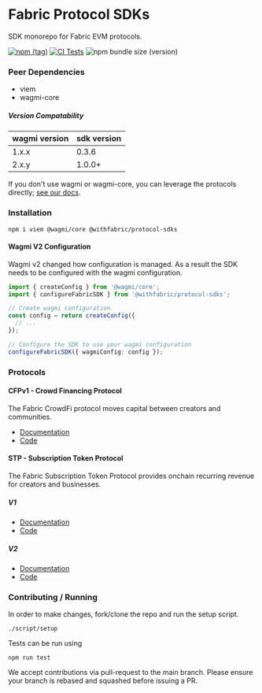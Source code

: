 # Fabric Protocol SDKs

SDK monorepo for Fabric EVM protocols.

[![npm (tag)](https://img.shields.io/npm/v/@withfabric/protocol-sdks)](https://www.npmjs.com/package/@withfabric/protocol-sdks)
[![CI Tests](https://github.com/withfabricxyz/protocol-sdks/actions/workflows/test.yml/badge.svg?branch=main)](https://github.com/withfabricxyz/protocol-sdks/actions/workflows/test.yml)
![npm bundle size (version)](https://img.shields.io/bundlephobia/minzip/@withfabric/protocol-sdks)

### Peer Dependencies

* viem
* wagmi-core

##### Version Compatability

| wagmi version | sdk version |
| --- | --- |
| 1.x.x            | 0.3.6    |
| 2.x.y            | 1.0.0+   |


If you don't use wagmi or wagmi-core, you can leverage the protocols directly; [see our docs](https://docs.withfabric.xyz).

### Installation

```
npm i viem @wagmi/core @withfabric/protocol-sdks
```

#### Wagmi V2 Configuration

Wagmi v2 changed how configuration is managed. As a result the SDK needs to be
configured with the wagmi configuration.

```ts
import { createConfig } from '@wagmi/core';
import { configureFabricSDK } from '@withfabric/protocol-sdks';

// Create wagmi configuration
const config = return createConfig({
  // ...
});

// Configure the SDK to use your wagmi configuration
configureFabricSDK({ wagmiConfig: config });
```


### Protocols

#### CFPv1 - Crowd Financing Protocol

The Fabric CrowdFi protocol moves capital between creators and communities.

* [Documentation](https://docs.withfabric.xyz/crowdfi/overview)
* [Code](src/cfpv1)

#### STP - Subscription Token Protocol

The Fabric Subscription Token Protocol provides onchain recurring revenue for creators and businesses.

##### V1

* [Documentation](https://docs.withfabric.xyz/stp/v1/overview)
* [Code](src/stpv1)

##### V2

* [Documentation](https://docs.withfabric.xyz/stp/overview)
* [Code](src/stpv2)

### Contributing / Running

In order to make changes, fork/clone the repo and run the setup script.

```
./script/setup
```

Tests can be run using

```
npm run test
```

We accept contributions via pull-request to the main branch. Please ensure your branch is rebased and squashed before issuing a PR.